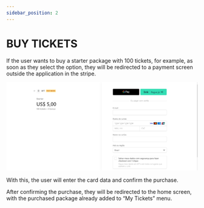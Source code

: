 ```yaml
---
sidebar_position: 2
---
```


# BUY TICKETS

If the user wants to buy a starter package with 100 tickets, for example, as soon as they select the option, they will be redirected to a payment screen outside the application in the stripe.

![1](./../assets/pagamento.png)

With this, the user will enter the card data and confirm the purchase.

After confirming the purchase, they will be redirected to the home screen, with the purchased package already added to “My Tickets” menu.
